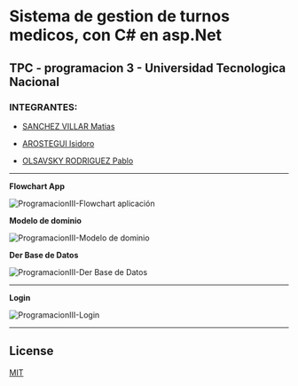 # Sistema de gestion de turnos medicos, con C# en asp.Net

## TPC - programacion 3 - Universidad Tecnologica Nacional

### INTEGRANTES:

- [SANCHEZ VILLAR Matias](https://www.linkedin.com/in/matias-sanchez-villar/)

- [AROSTEGUI Isidoro](https://www.linkedin.com/in/isidoro-ar%C3%B3stegui-9a413a122/)

- [OLSAVSKY RODRIGUEZ Pablo](https://www.linkedin.com/in/pablo-andr%C3%A9s-rodr%C3%ADguez-olsavsky-900a41203/)

------------------------------

**Flowchart App**

![ProgramacionIII-Flowchart aplicación](https://user-images.githubusercontent.com/60631478/125001013-0c9f1d00-e028-11eb-9026-660fa0681802.png)


**Modelo de dominio**

![ProgramacionIII-Modelo de dominio](https://user-images.githubusercontent.com/60631478/122834064-523bb600-d2c4-11eb-9587-31b711097eeb.png)


**Der Base de Datos**

![ProgramacionIII-Der Base de Datos](https://raw.githubusercontent.com/matias-sanchez-villar/TPC_Sanchez_Arostegui_Olsavsky/main/DB/Der.png)

------------------------------

**Login**

![ProgramacionIII-Login](https://raw.githubusercontent.com/matias-sanchez-villar/TPC_Sanchez_Arostegui_Olsavsky/main/Vistas/Login.png)


------------------------------

## License
[MIT](https://choosealicense.com/licenses/mit/)
